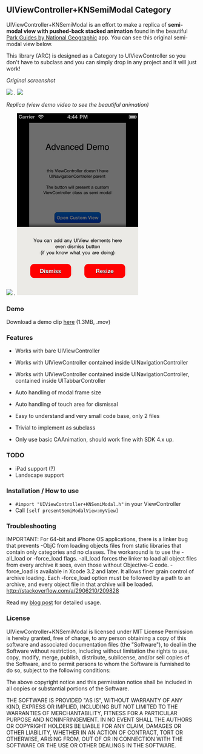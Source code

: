 ## UIViewController+KNSemiModal Category

UIViewController+KNSemiModal is an effort to make a replica of **semi-modal view with pushed-back stacked animation** found in the beautiful [Park Guides by National Geographic](http://itunes.apple.com/us/app/national-parks-by-national/id518426085?mt=8) app. You can see this original semi-modal view below.

This library (ARC) is designed as a Category to UIViewController so you don't have to subclass and you can simply drop in any project and it will just work!

*Original screenshot*

<img src="https://github.com/kentnguyen/KNSemiModalViewController/blob/master/Docs/original.png?raw=true" /> . <img src="https://github.com/kentnguyen/KNSemiModalViewController/blob/master/Docs/original2.png?raw=true" />

*Replica (view demo video to see the beautiful animation)*

<img src="https://github.com/kentnguyen/KNSemiModalViewController/blob/master/Docs/ss1.png?raw=true" /> . <img src="https://github.com/kentnguyen/KNSemiModalViewController/blob/master/Docs/ss2.png?raw=true" />

### Demo

Download a demo clip [here](https://github.com/kentnguyen/KNSemiModalViewController/blob/master/Docs/KNSemiModalDemo.mov?raw=true) (1.3MB, .mov)

### Features
* Works with bare UIViewController
* Works with UIViewController contained inside UINavigationController
* Works with UIViewController contained inside UINavigationController, contained inside UITabbarController
* Auto handling of modal frame size
* Auto handling of touch area for dismissal

* Easy to understand and very small code base, only 2 files
* Trivial to implement as subclass
* Only use basic CAAnimation, should work fine with SDK 4.x up.

### TODO
* iPad support (?)
* Landscape support

### Installation / How to use
* `#import "UIViewController+KNSemiModal.h"` in your ViewController
* Call `[self presentSemiModalView:myView]`

### Troubleshooting
IMPORTANT: For 64-bit and iPhone OS applications, there is a linker bug that 
prevents -ObjC from loading objects files from static libraries that contain 
only categories and no classes. The workaround is to use the -all_load or 
-force_load flags. -all_load forces the linker to load all object files from 
every archive it sees, even those without Objective-C code. -force_load is 
available in Xcode 3.2 and later. It allows finer grain control of archive 
loading. Each -force_load option must be followed by a path to an archive, 
and every object file in that archive will be loaded.
http://stackoverflow.com/a/2906210/209828

Read my [blog post](http://bit.ly/IK7UVV) for detailed usage.

### License

UIViewController+KNSemiModal is licensed under MIT License
Permission is hereby granted, free of charge, to any person obtaining a copy
of this software and associated documentation files (the "Software"), to deal
in the Software without restriction, including without limitation the rights
to use, copy, modify, merge, publish, distribute, sublicense, and/or sell
copies of the Software, and to permit persons to whom the Software is
furnished to do so, subject to the following conditions:

The above copyright notice and this permission notice shall be included in
all copies or substantial portions of the Software.

THE SOFTWARE IS PROVIDED "AS IS", WITHOUT WARRANTY OF ANY KIND, EXPRESS OR
IMPLIED, INCLUDING BUT NOT LIMITED TO THE WARRANTIES OF MERCHANTABILITY,
FITNESS FOR A PARTICULAR PURPOSE AND NONINFRINGEMENT. IN NO EVENT SHALL THE
AUTHORS OR COPYRIGHT HOLDERS BE LIABLE FOR ANY CLAIM, DAMAGES OR OTHER
LIABILITY, WHETHER IN AN ACTION OF CONTRACT, TORT OR OTHERWISE, ARISING FROM,
OUT OF OR IN CONNECTION WITH THE SOFTWARE OR THE USE OR OTHER DEALINGS IN
THE SOFTWARE.
